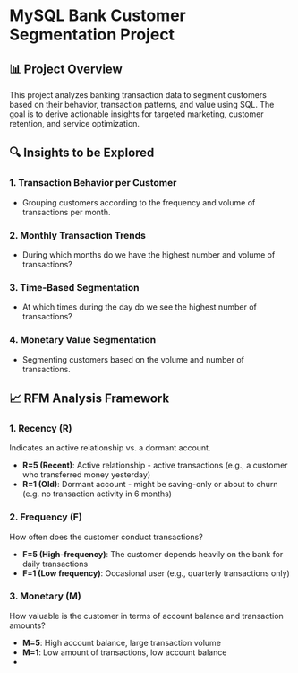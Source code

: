 # MySQL Bank Customer Segmentation Project

## 📊 Project Overview
This project analyzes banking transaction data to segment customers based on their behavior, transaction patterns, and value using SQL. The goal is to derive actionable insights for targeted marketing, customer retention, and service optimization.

## 🔍 Insights to be Explored

### 1. Transaction Behavior per Customer
- Grouping customers according to the frequency and volume of transactions per month.

### 2. Monthly Transaction Trends
- During which months do we have the highest number and volume of transactions?

### 3. Time-Based Segmentation
- At which times during the day do we see the highest number of transactions?

### 4. Monetary Value Segmentation
- Segmenting customers based on the volume and number of transactions.

## 📈 RFM Analysis Framework

### 1. **Recency (R)**
Indicates an active relationship vs. a dormant account.
- **R=5 (Recent)**: Active relationship - active transactions (e.g., a customer who transferred money yesterday)
- **R=1 (Old)**: Dormant account - might be saving-only or about to churn (e.g. no transaction activity in 6 months)

### 2. **Frequency (F)**
How often does the customer conduct transactions?
- **F=5 (High-frequency)**: The customer depends heavily on the bank for daily transactions
- **F=1 (Low frequency)**: Occasional user (e.g., quarterly transactions only)

### 3. **Monetary (M)**
How valuable is the customer in terms of account balance and transaction amounts?
- **M=5**: High account balance, large transaction volume
- **M=1**: Low amount of transactions, low account balance
-

